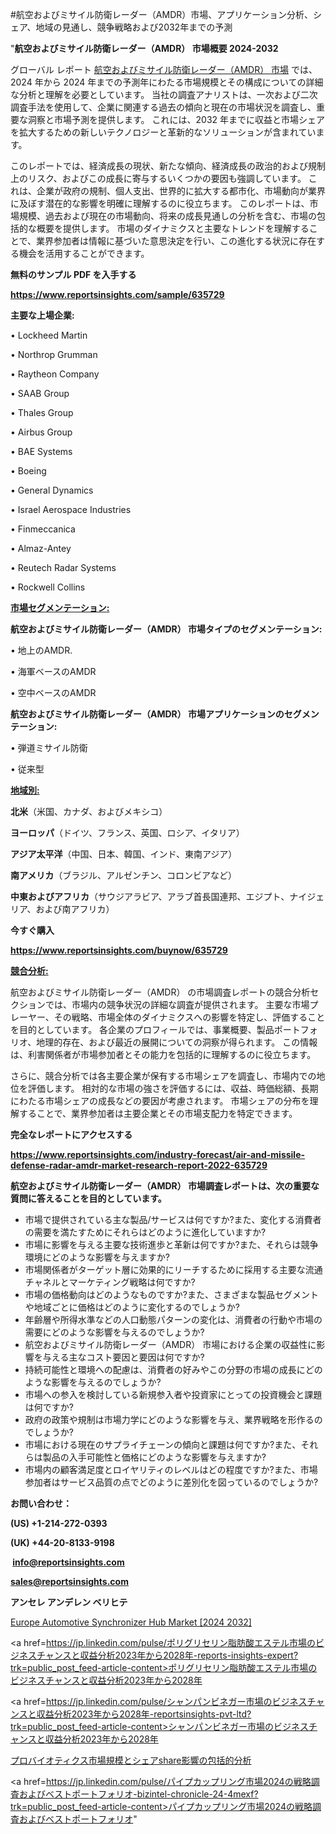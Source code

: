 #航空およびミサイル防衛レーダー（AMDR）市場、アプリケーション分析、シェア、地域の見通し、競争戦略および2032年までの予測

"<strong>航空およびミサイル防衛レーダー（AMDR） 市場概要 2024-2032</strong>

グローバル レポート <a href=https://www.reportsinsights.com/sample/635729>航空およびミサイル防衛レーダー（AMDR） 市場</a> では、2024 年から 2024 年までの予測年にわたる市場規模とその構成についての詳細な分析と理解を必要としています。 当社の調査アナリストは、一次および二次調査手法を使用して、企業に関連する過去の傾向と現在の市場状況を調査し、重要な洞察と市場予測を提供します。 これには、2032 年までに収益と市場シェアを拡大​​するための新しいテクノロジーと革新的なソリューションが含まれています。

このレポートでは、経済成長の現状、新たな傾向、経済成長の政治的および規制上のリスク、およびこの成長に寄与するいくつかの要因も強調しています。 これは、企業が政府の規制、個人支出、世界的に拡大する都市化、市場動向が業界に及ぼす潜在的な影響を明確に理解するのに役立ちます。 このレポートは、市場規模、過去および現在の市場動向、将来の成長見通しの分析を含む、市場の包括的な概要を提供します。 市場のダイナミクスと主要なトレンドを理解することで、業界参加者は情報に基づいた意思決定を行い、この進化する状況に存在する機会を活用することができます。

<strong><b>無料のサンプル PDF を入手する</b></strong>

<a href=https://www.reportsinsights.com/sample/635729><strong><u>https://www.reportsinsights.com/sample/635729</u></strong></a>

<strong>主要な上場企業:</strong>

• Lockheed Martin

• Northrop Grumman

• Raytheon Company

• SAAB Group

• Thales Group

• Airbus Group

• BAE Systems

• Boeing

• General Dynamics

• Israel Aerospace Industries

• Finmeccanica

• Almaz-Antey

• Reutech Radar Systems

• Rockwell Collins

<strong><u>市場セグメンテーション</u></strong><strong><u>:</u></strong>

<strong>航空およびミサイル防衛レーダー（AMDR） 市場タイプのセグメンテーション:</strong>

• 地上のAMDR.

• 海軍ベースのAMDR

• 空中ベースのAMDR

<strong>航空およびミサイル防衛レーダー（AMDR） 市場アプリケーションのセグメンテーション:</strong>

• 弾道ミサイル防衛

• 従来型

<strong><u>地域別</u></strong><strong><u>:</u></strong>

<strong>北米</strong>（米国、カナダ、およびメキシコ）

<strong>ヨーロッパ</strong>（ドイツ、フランス、英国、ロシア、イタリア）

<strong>アジア太平洋</strong>（中国、日本、韓国、インド、東南アジア）

<strong>南アメリカ</strong>（ブラジル、アルゼンチン、コロンビアなど）

<strong>中東およびアフリカ</strong>（サウジアラビア、アラブ首長国連邦、エジプト、ナイジェリア、および南アフリカ）

<strong>今すぐ購入</strong>

<a href=https://www.reportsinsights.com/buynow/635729><strong><u>https://www.reportsinsights.com/buynow/635729</u></strong></a>

<strong><u>競合分析:</u></strong>

航空およびミサイル防衛レーダー（AMDR） の市場調査レポートの競合分析セクションでは、市場内の競争状況の詳細な調査が提供されます。 主要な市場プレーヤー、その戦略、市場全体のダイナミクスへの影響を特定し、評価することを目的としています。 各企業のプロフィールでは、事業概要、製品ポートフォリオ、地理的存在、および最近の展開についての洞察が得られます。 この情報は、利害関係者が市場参加者とその能力を包括的に理解するのに役立ちます。

さらに、競合分析では各主要企業が保有する市場シェアを調査し、市場内での地位を評価します。 相対的な市場の強さを評価するには、収益、時価総額、長期にわたる市場シェアの成長などの要因が考慮されます。 市場シェアの分布を理解することで、業界参加者は主要企業とその市場支配力を特定できます。

<strong>完全なレポートにアクセスする</strong>

<a href=https://www.reportsinsights.com/industry-forecast/air-and-missile-defense-radar-amdr-market-research-report-2022-635729><strong><u><b>https://www.reportsinsights.com/industry-forecast/air-and-missile-defense-radar-amdr-market-research-report-2022-635729</b></u></strong></a>

<strong><b>航空およびミサイル防衛レーダー（AMDR） 市場調査レポートは、次の重要な質問に答えることを目的としています。</b></strong>
<ul>
  <li>市場で提供されている主な製品/サービスは何ですか?また、変化する消費者の需要を満たすためにそれらはどのように進化していますか?</li>
  <li>市場に影響を与える主要な技術進歩と革新は何ですか?また、それらは競争環境にどのような影響を与えますか?</li>
  <li>市場関係者がターゲット層に効果的にリーチするために採用する主要な流通チャネルとマーケティング戦略は何ですか?</li>
  <li>市場の価格動向はどのようなものですか?また、さまざまな製品セグメントや地域ごとに価格はどのように変化するのでしょうか?</li>
  <li>年齢層や所得水準などの人口動態パターンの変化は、消費者の行動や市場の需要にどのような影響を与えるのでしょうか?</li>
  <li>航空およびミサイル防衛レーダー（AMDR） 市場における企業の収益性に影響を与える主なコスト要因と要因は何ですか?</li>
  <li>持続可能性と環境への配慮は、消費者の好みやこの分野の市場の成長にどのような影響を与えるのでしょうか?</li>
  <li>市場への参入を検討している新規参入者や投資家にとっての投資機会と課題は何ですか?</li>
  <li>政府の政策や規制は市場力学にどのような影響を与え、業界戦略を形作るのでしょうか?</li>
  <li>市場における現在のサプライチェーンの傾向と課題は何ですか?また、それらは製品の入手可能性と価格にどのような影響を与えますか?</li>
  <li>市場内の顧客満足度とロイヤリティのレベルはどの程度ですか?また、市場参加者はサービス品質の点でどのように差別化を図っているのでしょうか?</li>
</ul>
<strong>お問い合わせ：</strong>

<strong>(US) +1-214-272-0393</strong>

<strong>(UK) +44-20-8133-9198</strong>

<strong> </strong><a href=info@reportsinsights.com><strong><u>info@reportsinsights.com</u></strong></a>

<a href=sales@reportsinsights.com><strong><u>sales@reportsinsights.com</u></strong></a>

<strong>アンセレ アンデレン ベリヒテ</strong>

<a href=https://www.linkedin.com/pulse/europe-automotive-synchronizer-hub-market-cagr-36rsf/>Europe Automotive Synchronizer Hub Market [2024 2032]</a>

<a href=https://jp.linkedin.com/pulse/ポリグリセリン脂肪酸エステル市場のビジネスチャンスと収益分析2023年から2028年-reports-insights-expert?trk=public_post_feed-article-content>ポリグリセリン脂肪酸エステル市場のビジネスチャンスと収益分析2023年から2028年</a>

<a href=https://jp.linkedin.com/pulse/シャンパンビネガー市場のビジネスチャンスと収益分析2023年から2028年-reportsinsights-pvt-ltd?trk=public_post_feed-article-content>シャンパンビネガー市場のビジネスチャンスと収益分析2023年から2028年</a>

<a href=https://www.linkedin.com/pulse/プロバイオティクス市場規模とシェアshare影響の包括的分析-reportsinsights-pvt-ltd/>プロバイオティクス市場規模とシェアshare影響の包括的分析</a>

<a href=https://jp.linkedin.com/pulse/パイプカップリング市場2024の戦略調査およびベストポートフォリオ-bizintel-chronicle-24-4mexf?trk=public_post_feed-article-content>パイプカップリング市場2024の戦略調査およびベストポートフォリオ</a>"
